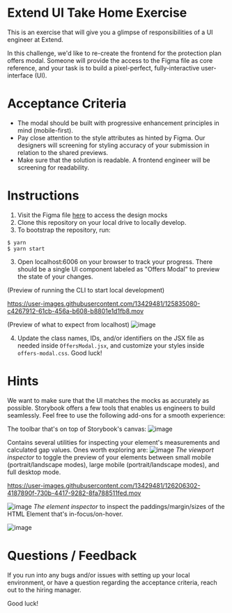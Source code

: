 # Extend UI Take Home Exercise

This is an exercise that will give you a glimpse of responsibilities of a UI engineer at Extend.

In this challenge, we'd like to re-create the frontend for the protection plan offers modal. Someone will provide the access to the Figma file as core reference, and your task is to build a pixel-perfect, fully-interactive user-interface (UI).

# Acceptance Criteria
- The modal should be built with progressive enhancement principles in mind (mobile-first).
- Pay close attention to the style attributes as hinted by Figma. Our designers will screening for styling accuracy of your submission in relation to the shared previews. 
- Make sure that the solution is readable. A frontend engineer will be screening for readability.

# Instructions

1. Visit the Figma file [here](https://www.figma.com/file/4QLFtykYdncfXgiRIpOjEm/Modal-Offer?node-id=0%3A1
) to access the design mocks
2. Clone this repository on your local drive to locally develop.
2. To bootstrap the repository, run:
```
$ yarn
$ yarn start
``` 
3. Open localhost:6006 on your browser to track your progress. There should be a single UI component labeled as "Offers Modal" to preview the state of your changes.

(Preview of running the CLI to start local development)

https://user-images.githubusercontent.com/13429481/125835080-c4267912-61cb-456a-b608-b8801e1d1fb8.mov

(Preview of what to expect from localhost)
![image](https://user-images.githubusercontent.com/13429481/126203953-55601cfd-dcaf-473d-94e0-369b7af2cfff.png)

4. Update the class names, IDs, and/or identifiers on the JSX file as needed inside `OffersModal.jsx`, and customize your styles inside `offers-modal.css`. Good luck!

# Hints

We want to make sure that the UI matches the mocks as accurately as possible. Storybook offers a few tools that enables us engineers to build seamlessly. Feel free to use the following add-ons for a smooth experience:

The toolbar that's on top of Storybook's canvas:
![image](https://user-images.githubusercontent.com/13429481/126205939-3711247a-97f9-4afa-8e04-88edd4608de6.png)

Contains several utilities for inspecting your element's measurements and calculated gap values. Ones worth exploring are:
![image](https://user-images.githubusercontent.com/13429481/126206166-24e3e197-7c12-4b78-a941-d786d663e0d7.png) *The viewport inspector* to toggle the preview of your elements between small mobile (portrait/landscape modes), large mobile (portrait/landscape modes), and full desktop mode.

https://user-images.githubusercontent.com/13429481/126206302-4187890f-730b-4417-9282-8fa788511fed.mov

![image](https://user-images.githubusercontent.com/13429481/126206398-6d802c98-c462-480d-896d-68851c056904.png) *The element inspector* to inspect the paddings/margin/sizes of the HTML Element that's in-focus/on-hover.

![image](https://user-images.githubusercontent.com/13429481/126206627-a50e38da-2a37-48b8-bc26-a3bdf37e67ae.png)






# Questions / Feedback

If you run into any bugs and/or issues with setting up your local environment, or have a question regarding the acceptance criteria, reach out to the hiring manager.

Good luck!

